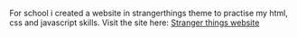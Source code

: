 For school i created a website in strangerthings theme to practise my html, css and javascript skills.
Visit the site here: <a href="https://eindwebsite-iwder.web.app/">Stranger things website</a>

